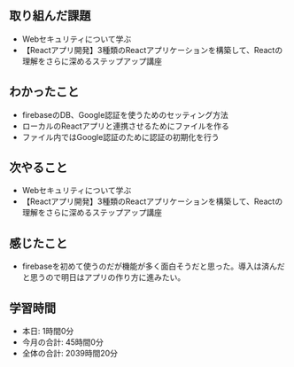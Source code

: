 ## 取り組んだ課題
- Webセキュリティについて学ぶ
- 【Reactアプリ開発】3種類のReactアプリケーションを構築して、Reactの理解をさらに深めるステップアップ講座 
## わかったこと
- firebaseのDB、Google認証を使うためのセッティング方法
- ローカルのReactアプリと連携させるためにファイルを作る
- ファイル内ではGoogle認証のために認証の初期化を行う
## 次やること
- Webセキュリティについて学ぶ
- 【Reactアプリ開発】3種類のReactアプリケーションを構築して、Reactの理解をさらに深めるステップアップ講座 
## 感じたこと
- firebaseを初めて使うのだが機能が多く面白そうだと思った。導入は済んだと思うので明日はアプリの作り方に進みたい。
## 学習時間
- 本日: 1時間0分
- 今月の合計: 45時間0分
- 全体の合計: 2039時間20分

